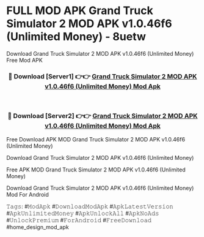 # FULL MOD APK Grand Truck Simulator 2 MOD APK v1.0.46f6 (Unlimited Money) - 8uetw
Download Grand Truck Simulator 2 MOD APK v1.0.46f6 (Unlimited Money) Free Mod APK

<div align="center">
<h3>🔴 Download [Server1] 👉👉 <a href="https://apk-comot.site?title=Grand_Truck_Simulator_2_MOD_APK_v1.0.46f6_(Unlimited_Money)">Grand Truck Simulator 2 MOD APK v1.0.46f6 (Unlimited Money) Mod Apk</a></h3><br>

<h3>🔴 Download [Server2] 👉👉 <a href="https://apk-comot.site?title=Grand_Truck_Simulator_2_MOD_APK_v1.0.46f6_(Unlimited_Money)">Grand Truck Simulator 2 MOD APK v1.0.46f6 (Unlimited Money) Mod Apk</a></h3>
</div>


Free Download APK MOD Grand Truck Simulator 2 MOD APK v1.0.46f6 (Unlimited Money)

Download Grand Truck Simulator 2 MOD APK v1.0.46f6 (Unlimited Money) 

Free APK MOD Grand Truck Simulator 2 MOD APK v1.0.46f6 (Unlimited Money) 

Download Grand Truck Simulator 2 MOD APK v1.0.46f6 (Unlimited Money) Mod For Android

𝚃𝚊𝚐𝚜: #𝙼𝚘𝚍𝙰𝚙𝚔 #𝙳𝚘𝚠𝚗𝚕𝚘𝚊𝚍𝙼𝚘𝚍𝙰𝚙𝚔 #𝙰𝚙𝚔𝙻𝚊𝚝𝚎𝚜𝚝𝚅𝚎𝚛𝚜𝚒𝚘𝚗 #𝙰𝚙𝚔𝚄𝚗𝚕𝚒𝚖𝚒𝚝𝚎𝚍𝙼𝚘𝚗𝚎𝚢 #𝙰𝚙𝚔𝚄𝚗𝚕𝚘𝚌𝚔𝙰𝚕𝚕 #𝙰𝚙𝚔𝙽𝚘𝙰𝚍𝚜 #𝚄𝚗𝚕𝚘𝚌𝚔𝙿𝚛𝚎𝚖𝚒𝚞𝚖 #𝙵𝚘𝚛𝙰𝚗𝚍𝚛𝚘𝚒𝚍 #𝙵𝚛𝚎𝚎𝙳𝚘𝚠𝚗𝚕𝚘𝚊𝚍 #home_design_mod_apk